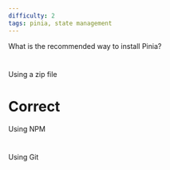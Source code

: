 ```yaml
---
difficulty: 2
tags: pinia, state management
---
```


What is the recommended way to install Pinia?

#

Using a zip file

# Correct

Using NPM

#

Using Git


